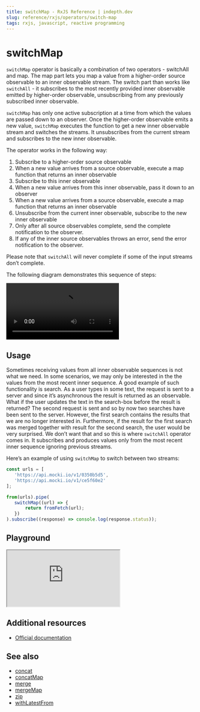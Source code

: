 ```yaml
---
title: switchMap - RxJS Reference | indepth.dev
slug: reference/rxjs/operators/switch-map
tags: rxjs, javascript, reactive programming
---
```


# switchMap

`switchMap` operator is basically a combination of two operators - switchAll and map. The map part lets you map a value from a higher-order source observable to an inner observable stream. The switch part than works like `switchAll` - it subscribes to the most recently provided inner observable emitted by higher-order observable, unsubscribing from any previously subscribed inner observable.

`switchMap` has only one active subscription at a time from which the values are passed down to an observer. Once the higher-order observable emits a new value, `switchMap` executes the function to get a new inner observable stream and switches the streams. It unsubscribes from the current stream and subscribes to the new inner observable.

The operator works in the following way:

1. Subscribe to a higher-order source observable
2. When a new value arrives from a source observable, execute a map function that returns an inner observable
3. Subscribe to this inner observable
4. When a new value arrives from this inner observable, pass it down to an observer
5. When a new value arrives from a source observable, execute a map function that returns an inner observable
6. Unsubscribe from the current inner observable, subscribe to the new inner observable
7. Only after all source observables complete, send the complete notification to the observer.
8. If any of the inner source observables throws an error, send the error notification to the observer.

Please note that `switchAll` will never complete if some of the input streams don’t complete.

The following diagram demonstrates this sequence of steps:

<video>
    <source src="https://images.indepth.dev/references/rxjs/switchMap.mp4" type="video/mp4">
</video>

## Usage

Sometimes receiving values from all inner observable sequences is not what we need. In some scenarios, we may only be interested in the the values from the most recent inner sequence. A good example of such functionality is search. As a user types in some text, the request is sent to a server and since it’s asynchronous the result is returned as an observable. What if the user updates the text in the search-box before the result is returned? The second request is sent and so by now two searches have been sent to the server. However, the first search contains the results that we are no longer interested in. Furthermore, if the result for the first search was merged together with result for the second search, the user would be very surprised. We don’t want that and so this is where `switchAll` operator comes in. It subscribes and produces values only from the most recent inner sequence ignoring previous streams.

Here’s an example of using `switchMap` to switch between two streams:

```javascript
const urls = [
   'https://api.mocki.io/v1/0350b5d5',
   'https://api.mocki.io/v1/ce5f60e2'
];

from(urls).pipe(
   switchMap((url) => {
       return fromFetch(url);
   })
).subscribe((response) => console.log(response.status));
```

## Playground

<iframe src="https://stackblitz.com/edit/indepth-rxjs-switch-map?embed=1&file=index.ts"></iframe>

## Additional resources

- [Official documentation](https://rxjs.dev/api/operators/switchMap)

## See also

- [concat](https://indepth.dev/reference/rxjs/operators/concat)
- [concatMap](https://indepth.dev/reference/rxjs/operators/concat-map)
- [merge](https://indepth.dev/reference/rxjs/operators/merge)
- [mergeMap](https://indepth.dev/reference/rxjs/operators/merge-map)
- [zip](https://indepth.dev/reference/rxjs/operators/zip)
- [withLatestFrom](https://indepth.dev/reference/rxjs/operators/with-latest-from)
